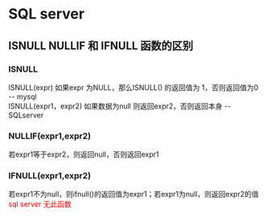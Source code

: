 # SQL server

## ISNULL NULLIF 和 IFNULL 函数的区别

### ISNULL

ISNULL(expr) 如果expr 为NULL，那么ISNULL() 的返回值为 1，否则返回值为0  -- mysql<br>
ISNULL(expr1，expr2)  如果数据为null 则返回expr2，否则返回本身 --SQLserver

### NULLIF(expr1,expr2)

若expr1等于expr2，则返回null，否则返回expr1

### IFNULL(expr1,expr2)

若expr1不为null，则ifnull()的返回值为expr1；若expr1为null，则返回expr2的值<br>
<font color="#error">sql server 无此函数</font>  

